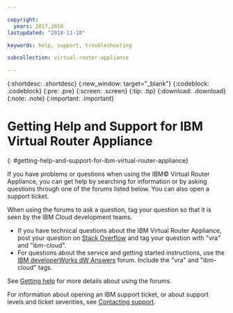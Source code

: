 ```yaml
---

copyright:
  years: 2017,2018
lastupdated: "2018-11-10"

keywords: help, support, troubleshooting

subcollection: virtual-router-appliance

---
```


{:shortdesc: .shortdesc}
{:new_window: target="_blank"}
{:codeblock: .codeblock}
{:pre: .pre}
{:screen: .screen}
{:tip: .tip}
{:download: .download}
{:note: .note}
{:important: .important}

# Getting Help and Support for IBM Virtual Router Appliance
{: #getting-help-and-support-for-ibm-virtual-router-appliance}

If you have problems or questions when using the IBM© Virtual Router Appliance, you can get help by searching for information or by asking questions through one of the forums listed below. You can also open a support ticket.

When using the forums to ask a question, tag your question so that it is seen by the IBM Cloud development teams.

* If you have technical questions about the IBM Virtual Router Appliance, post your question on [Stack Overflow](https://stackoverflow.com/search?q=vra+ibm-cloud) and tag your question with "vra" and "ibm-cloud".
* For questions about the service and getting started instructions, use the [IBM developerWorks dW Answers](https://developer.ibm.com/answers/topics/vra.html?smartspace=ibm-cloud) forum. Include the "vra" and "ibm-cloud" tags.

See [Getting help](/docs/get-support?topic=get-support-using-avatar) for more details about using the forums.

For information about opening an IBM support ticket, or about support levels and ticket severities, see [Contacting support](/docs/get-support?topic=get-support-contacting-bluemix-support-dedicated-local).
